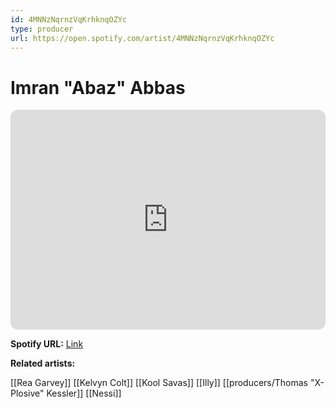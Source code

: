 ```yaml
---
id: 4MNNzNqrnzVqKrhknqOZYc
type: producer
url: https://open.spotify.com/artist/4MNNzNqrnzVqKrhknqOZYc
---
```

# Imran "Abaz" Abbas

<iframe style="border-radius:12px" src="https://open.spotify.com/embed/artist/4MNNzNqrnzVqKrhknqOZYc" width="100%" height="352" frameBorder="0" allowfullscreen="" allow="autoplay; clipboard-write; encrypted-media; fullscreen; picture-in-picture" loading="lazy"></iframe>

**Spotify URL:** [Link](https://open.spotify.com/artist/4MNNzNqrnzVqKrhknqOZYc)

**Related artists:**

[[Rea Garvey]]
[[Kelvyn Colt]]
[[Kool Savas]]
[[Illy]]
[[producers/Thomas "X-Plosive" Kessler]]
[[Nessi]]
